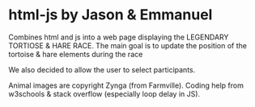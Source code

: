 html-js by Jason & Emmanuel
=======

Combines html and js into a web page displaying the LEGENDARY TORTIOSE & HARE RACE.
The main goal is to update the position of the tortoise & hare elements during the race

We also decided to allow the user to select participants.

Animal images are copyright Zynga (from Farmville).
Coding help from w3schools & stack overflow (especially loop delay in JS).
